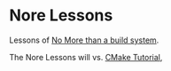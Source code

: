 # Nore Lessons
Lessons of [No More than a build system](https://github.com/junjiemars/nore).

The Nore Lessons will vs. [CMake Tutorial](https://cmake.org/cmake-tutorial/),




